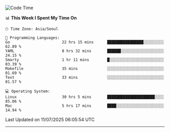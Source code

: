 <!---
[![JS's LinkedIn](https://img.shields.io/badge/LinkedIn-blue?style=for-the-badge&logo=linkedin)](https://www.linkedin.com/in/jaeseung-lee-5a2a32139/) 
[![JS's Notion](https://img.shields.io/badge/Notion-black?style=for-the-badge&logo=notion)](https://bit.ly/ljswiki1) <br><br>
-->
<!-- ![JS's GitHub stats](https://github-readme-stats-lemon-five.vercel.app/api?username=tkxkd0159&hide=contribs,prs,stars,issues&show_icons=true&theme=react&include_all_commits=true)   -->
<!-- ![Top Langs](https://github-readme-stats-lemon-five.vercel.app/api/top-langs/?username=tkxkd0159&layout=compact&hide=jupyter%20notebook,scss,html,css&langs_count=10)  -->


<!--START_SECTION:waka-->
![Code Time](http://img.shields.io/badge/Code%20Time-4%2C003%20hrs%2020%20mins-blue)

📊 **This Week I Spent My Time On** 

```text
🕑︎ Time Zone: Asia/Seoul

💬 Programming Languages: 
Go                       22 hrs 15 mins      ████████████████░░░░░░░░░   62.89 % 
YAML                     8 hrs 32 mins       ██████░░░░░░░░░░░░░░░░░░░   24.15 % 
Smarty                   1 hr 11 mins        █░░░░░░░░░░░░░░░░░░░░░░░░   03.39 % 
Makefile                 35 mins             ░░░░░░░░░░░░░░░░░░░░░░░░░   01.69 % 
Text                     33 mins             ░░░░░░░░░░░░░░░░░░░░░░░░░   01.57 % 

💻 Operating System: 
Linux                    30 hrs 5 mins       █████████████████████░░░░   85.06 % 
Mac                      5 hrs 17 mins       ████░░░░░░░░░░░░░░░░░░░░░   14.94 % 
```


 Last Updated on 11/07/2025 06:05:54 UTC
<!--END_SECTION:waka-->

---
<!---
<a href="https://github.com/tkxkd0159/books">
  <img align="center" src="https://github-readme-stats-lemon-five.vercel.app/api/pin/?username=tkxkd0159&repo=books&theme=react" />
</a>
-->

<!---
- 🔭 I’m currently working on ...
- 🌱 I’m currently learning blockchain and distributed network
- 👯 I’m looking to collaborate on ...
- 🤔 I’m looking for help with ...
- 💬 Ask me about ...
- 📫 How to reach me: ...
- 😄 Pronouns: ...
- ⚡ Fun fact: ...
-->

